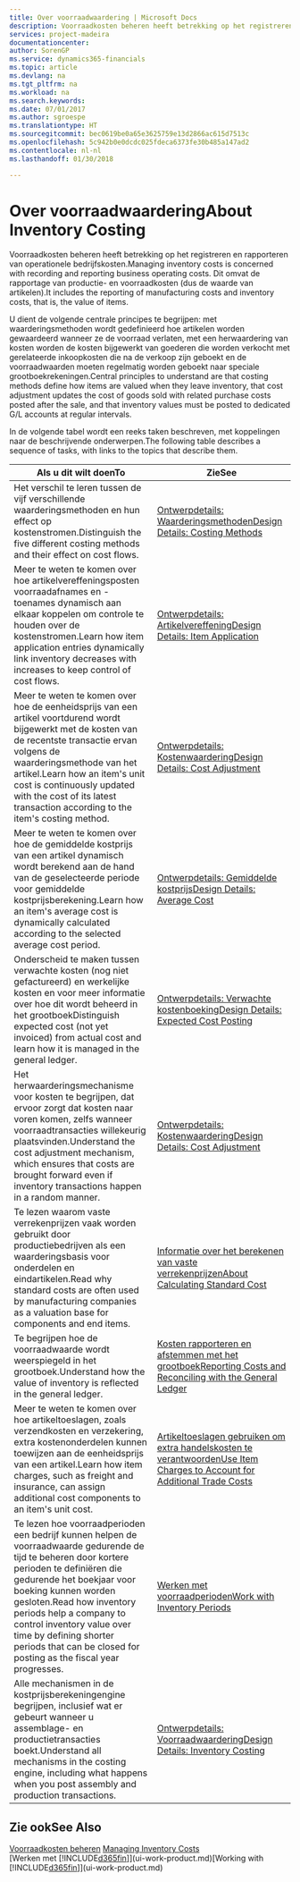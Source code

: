 ```yaml
---
title: Over voorraadwaardering | Microsoft Docs
description: Voorraadkosten beheren heeft betrekking op het registreren en rapporteren van operationele bedrijfskosten. Dit omvat de rapportage van productie- en voorraadkosten (dus de waarde van artikelen).
services: project-madeira
documentationcenter: 
author: SorenGP
ms.service: dynamics365-financials
ms.topic: article
ms.devlang: na
ms.tgt_pltfrm: na
ms.workload: na
ms.search.keywords: 
ms.date: 07/01/2017
ms.author: sgroespe
ms.translationtype: HT
ms.sourcegitcommit: bec0619be0a65e3625759e13d2866ac615d7513c
ms.openlocfilehash: 5c942b0e0dcdc025fdeca6373fe30b485a147ad2
ms.contentlocale: nl-nl
ms.lasthandoff: 01/30/2018

---
```

# <a name="about-inventory-costing"></a><span data-ttu-id="95af6-104">Over voorraadwaardering</span><span class="sxs-lookup"><span data-stu-id="95af6-104">About Inventory Costing</span></span>
<span data-ttu-id="95af6-105">Voorraadkosten beheren heeft betrekking op het registreren en rapporteren van operationele bedrijfskosten.</span><span class="sxs-lookup"><span data-stu-id="95af6-105">Managing inventory costs is concerned with recording and reporting business operating costs.</span></span> <span data-ttu-id="95af6-106">Dit omvat de rapportage van productie- en voorraadkosten (dus de waarde van artikelen).</span><span class="sxs-lookup"><span data-stu-id="95af6-106">It includes the reporting of manufacturing costs and inventory costs, that is, the value of items.</span></span>  

 <span data-ttu-id="95af6-107">U dient de volgende centrale principes te begrijpen: met waarderingsmethoden wordt gedefinieerd hoe artikelen worden gewaardeerd wanneer ze de voorraad verlaten, met een herwaardering van kosten worden de kosten bijgewerkt van goederen die worden verkocht met gerelateerde inkoopkosten die na de verkoop zijn geboekt en de voorraadwaarden moeten regelmatig worden geboekt naar speciale grootboekrekeningen.</span><span class="sxs-lookup"><span data-stu-id="95af6-107">Central principles to understand are that costing methods define how items are valued when they leave inventory, that cost adjustment updates the cost of goods sold with related purchase costs posted after the sale, and that inventory values must be posted to dedicated G/L accounts at regular intervals.</span></span>  

 <span data-ttu-id="95af6-108">In de volgende tabel wordt een reeks taken beschreven, met koppelingen naar de beschrijvende onderwerpen.</span><span class="sxs-lookup"><span data-stu-id="95af6-108">The following table describes a sequence of tasks, with links to the topics that describe them.</span></span>   

|<span data-ttu-id="95af6-109">**Als u dit wilt doen**</span><span class="sxs-lookup"><span data-stu-id="95af6-109">**To**</span></span>|<span data-ttu-id="95af6-110">**Zie**</span><span class="sxs-lookup"><span data-stu-id="95af6-110">**See**</span></span>|  
|------------|-------------|  
|<span data-ttu-id="95af6-111">Het verschil te leren tussen de vijf verschillende waarderingsmethoden en hun effect op kostenstromen.</span><span class="sxs-lookup"><span data-stu-id="95af6-111">Distinguish the five different costing methods and their effect on cost flows.</span></span>|[<span data-ttu-id="95af6-112">Ontwerpdetails: Waarderingsmethoden</span><span class="sxs-lookup"><span data-stu-id="95af6-112">Design Details: Costing Methods</span></span>](design-details-costing-methods.md)|  
|<span data-ttu-id="95af6-113">Meer te weten te komen over hoe artikelvereffeningsposten voorraadafnames en -toenames dynamisch aan elkaar koppelen om controle te houden over de kostenstromen.</span><span class="sxs-lookup"><span data-stu-id="95af6-113">Learn how item application entries dynamically link inventory decreases with increases to keep control of cost flows.</span></span>|[<span data-ttu-id="95af6-114">Ontwerpdetails: Artikelvereffening</span><span class="sxs-lookup"><span data-stu-id="95af6-114">Design Details: Item Application</span></span>](design-details-item-application.md)|  
|<span data-ttu-id="95af6-115">Meer te weten te komen over hoe de eenheidsprijs van een artikel voortdurend wordt bijgewerkt met de kosten van de recentste transactie ervan volgens de waarderingsmethode van het artikel.</span><span class="sxs-lookup"><span data-stu-id="95af6-115">Learn how an item's unit cost is continuously updated with the cost of its latest transaction according to the item's costing method.</span></span>|[<span data-ttu-id="95af6-116">Ontwerpdetails: Kostenwaardering</span><span class="sxs-lookup"><span data-stu-id="95af6-116">Design Details: Cost Adjustment</span></span>](design-details-cost-adjustment.md)|  
|<span data-ttu-id="95af6-117">Meer te weten te komen over hoe de gemiddelde kostprijs van een artikel dynamisch wordt berekend aan de hand van de geselecteerde periode voor gemiddelde kostprijsberekening.</span><span class="sxs-lookup"><span data-stu-id="95af6-117">Learn how an item's average cost is dynamically calculated according to the selected average cost period.</span></span>|[<span data-ttu-id="95af6-118">Ontwerpdetails: Gemiddelde kostprijs</span><span class="sxs-lookup"><span data-stu-id="95af6-118">Design Details: Average Cost</span></span>](design-details-average-cost.md)|  
|<span data-ttu-id="95af6-119">Onderscheid te maken tussen verwachte kosten (nog niet gefactureerd) en werkelijke kosten en voor meer informatie over hoe dit wordt beheerd in het grootboek</span><span class="sxs-lookup"><span data-stu-id="95af6-119">Distinguish expected cost (not yet invoiced) from actual cost and learn how it is managed in the general ledger.</span></span>|[<span data-ttu-id="95af6-120">Ontwerpdetails: Verwachte kostenboeking</span><span class="sxs-lookup"><span data-stu-id="95af6-120">Design Details: Expected Cost Posting</span></span>](design-details-expected-cost-posting.md)|  
|<span data-ttu-id="95af6-121">Het herwaarderingsmechanisme voor kosten te begrijpen, dat ervoor zorgt dat kosten naar voren komen, zelfs wanneer voorraadtransacties willekeurig plaatsvinden.</span><span class="sxs-lookup"><span data-stu-id="95af6-121">Understand the cost adjustment mechanism, which ensures that costs are brought forward even if inventory transactions happen in a random manner.</span></span>|[<span data-ttu-id="95af6-122">Ontwerpdetails: Kostenwaardering</span><span class="sxs-lookup"><span data-stu-id="95af6-122">Design Details: Cost Adjustment</span></span>](design-details-cost-adjustment.md)|  
|<span data-ttu-id="95af6-123">Te lezen waarom vaste verrekenprijzen vaak worden gebruikt door productiebedrijven als een waarderingsbasis voor onderdelen en eindartikelen.</span><span class="sxs-lookup"><span data-stu-id="95af6-123">Read why standard costs are often used by manufacturing companies as a valuation base for components and end items.</span></span>|[<span data-ttu-id="95af6-124">Informatie over het berekenen van vaste verrekenprijzen</span><span class="sxs-lookup"><span data-stu-id="95af6-124">About Calculating Standard Cost</span></span>](finance-about-calculating-standard-cost.md)|  
|<span data-ttu-id="95af6-125">Te begrijpen hoe de voorraadwaarde wordt weerspiegeld in het grootboek.</span><span class="sxs-lookup"><span data-stu-id="95af6-125">Understand how the value of inventory is reflected in the general ledger.</span></span>|[<span data-ttu-id="95af6-126">Kosten rapporteren en afstemmen met het grootboek</span><span class="sxs-lookup"><span data-stu-id="95af6-126">Reporting Costs and Reconciling with the General Ledger</span></span>](finance-report-costs-and-reconcile-with-the-general-ledger.md)|  
|<span data-ttu-id="95af6-127">Meer te weten te komen over hoe artikeltoeslagen, zoals verzendkosten en verzekering, extra kostenonderdelen kunnen toewijzen aan de eenheidsprijs van een artikel.</span><span class="sxs-lookup"><span data-stu-id="95af6-127">Learn how item charges, such as freight and insurance, can assign additional cost components to an item's unit cost.</span></span>|[<span data-ttu-id="95af6-128">Artikeltoeslagen gebruiken om extra handelskosten te verantwoorden</span><span class="sxs-lookup"><span data-stu-id="95af6-128">Use Item Charges to Account for Additional Trade Costs</span></span>](payables-how-assign-item-charges.md)|  
|<span data-ttu-id="95af6-129">Te lezen hoe voorraadperioden een bedrijf kunnen helpen de voorraadwaarde gedurende de tijd te beheren door kortere perioden te definiëren die gedurende het boekjaar voor boeking kunnen worden gesloten.</span><span class="sxs-lookup"><span data-stu-id="95af6-129">Read how inventory periods help a company to control inventory value over time by defining shorter periods that can be closed for posting as the fiscal year progresses.</span></span>|[<span data-ttu-id="95af6-130">Werken met voorraadperioden</span><span class="sxs-lookup"><span data-stu-id="95af6-130">Work with Inventory Periods</span></span>](finance-how-to-work-with-inventory-periods.md)|  
|<span data-ttu-id="95af6-131">Alle mechanismen in de kostprijsberekeningengine begrijpen, inclusief wat er gebeurt wanneer u assemblage- en productietransacties boekt.</span><span class="sxs-lookup"><span data-stu-id="95af6-131">Understand all mechanisms in the costing engine, including what happens when you post assembly and production transactions.</span></span>|[<span data-ttu-id="95af6-132">Ontwerpdetails: Voorraadwaardering</span><span class="sxs-lookup"><span data-stu-id="95af6-132">Design Details: Inventory Costing</span></span>](design-details-inventory-costing.md)|

## <a name="see-also"></a><span data-ttu-id="95af6-133">Zie ook</span><span class="sxs-lookup"><span data-stu-id="95af6-133">See Also</span></span>
<span data-ttu-id="95af6-134">[Voorraadkosten beheren](finance-manage-inventory-costs.md)  </span><span class="sxs-lookup"><span data-stu-id="95af6-134">[Managing Inventory Costs](finance-manage-inventory-costs.md)  </span></span>  
<span data-ttu-id="95af6-135">[Werken met [!INCLUDE[d365fin](includes/d365fin_md.md)]](ui-work-product.md)</span><span class="sxs-lookup"><span data-stu-id="95af6-135">[Working with [!INCLUDE[d365fin](includes/d365fin_md.md)]](ui-work-product.md)</span></span>

